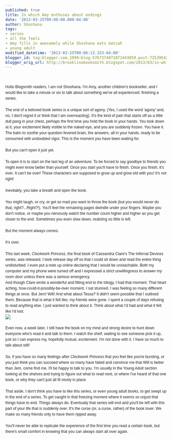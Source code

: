 ```yaml
---
published: true
title: In which Amy enthuses about endings
date: '2013-03-25T09:00:00.000-04:00'
author: Shoshana
tags:
- series
- all the feels
- Amy fills in awesomely while Shoshana eats matzah
- young adult
modified_datetime: '2013-03-25T09:00:13.333-04:00'
blogger_id: tag:blogger.com,1999:blog-5767374071871443859.post-7253954203873559490
blogger_orig_url: http://brooklinebooksmith.blogspot.com/2013/03/in-which-amy-enthuses-about-endings.html
---
```


<br /><div class="im" style="color: #222222; font-family: Helvetica, Arial, sans-serif; font-size: 12px; line-height: 18px;">Hullo Blogsmith readers, I am not Shoshana. I'm Amy, another children's bookseller, and I would like to take a minute or six to talk about something we've all experienced: finishing a series.<br /><br />The end of a beloved book series is a unique sort of agony. (Yes, I used the word 'agony' and, no, I don't regret it or think that I am overreacting). It's the kind of pain that starts off as a little dull pang in your chest, perhaps the first time you hold the book in your hands. You look down at it, your excitement likely visible to the naked eye, and you are suddenly frozen. You have it. The balm to soothe your question fevered brain, the answers, all in your hands, ready to be consumed with undoubted vigor. This is the moment you have been waiting for.<br /><br />But you can't open it just yet.<br /><br />To open it is to start on the last leg of an adventure. To be forced to say goodbye to friends you might even know better than yourself. Once you start you'll have to finish. Once you finish, it's over. It can't be over! These characters are supposed to grow up and grow old with you! It's not right!<br /><br />Inevitably, you take a breath and open the book.<br /><br />You might laugh, or cry, or get so mad you want to throw the book (but you would never do that, right?...Right?!). You'll feel the remaining pages dwindle under your fingers. Maybe you don't notice, or maybe you nervously watch the number count higher and higher as you get closer to the end. Sometimes you even slow down, realizing so little is left.<br /><br />But the moment always comes.<br /><br />It's over.<br /><br />This last week, <i>Clockwork Princess</i>, the final book of Cassandra Clare's The Infernal Devices series, was released. I took release day off so that I could sit down and read the entire thing undisturbed. I even put a note up online declaring that I would be unreachable. Both my computer and my phone were turned off and I expressed a strict unwillingness to answer my room door unless there was a serious emergency.<br /></div><span style="color: #222222; font-family: Helvetica, Arial, sans-serif; font-size: 12px; line-height: 18px;">And though Clare wrote a wonderful and fitting end to the trilogy, I had that moment. That heart aching, how-could-it-possibly-be-over moment. I sat stunned. I was feeling so many different things at once. But Jem! Will! And what about Tessa? It didn't seem possible that I outlived them. Because that is what it felt like, my friends were gone. I spent a couple of days refusing to read anything else. I just wanted to think about it. Think about what I'd had and what it felt like I'd lost.</span><br style="color: #222222; font-family: Helvetica, Arial, sans-serif; font-size: 12px; line-height: 18px;" /><div class="yj6qo ajU" style="color: #222222; font-family: Helvetica, Arial, sans-serif; font-size: 12px; line-height: 18px;"><div class="ajR" id=":7e" tabindex="0"><img class="ajT" src="https://mail.google.com/mail/u/0/images/cleardot.gif" /></div></div><span style="color: #222222; font-family: Helvetica, Arial, sans-serif; font-size: 12px; line-height: 18px;"></span><br style="color: #222222; font-family: Helvetica, Arial, sans-serif; font-size: 12px; line-height: 18px;" /><span style="color: #222222; font-family: Helvetica, Arial, sans-serif; font-size: 12px; line-height: 18px;">Even now, a week later, I still have the book on my mind and strong desire to hunt down everyone who's read it and talk to them. I watch the shelf, waiting to see someone pick it up, just so I can express my, hopefully mutual, excitement. I'm not done with it. I have so much to talk about still!</span><br style="color: #222222; font-family: Helvetica, Arial, sans-serif; font-size: 12px; line-height: 18px;" /><br style="color: #222222; font-family: Helvetica, Arial, sans-serif; font-size: 12px; line-height: 18px;" /><span style="color: #222222; font-family: Helvetica, Arial, sans-serif; font-size: 12px; line-height: 18px;">So, if you have so many feelings after <i>Clockwork Princess</i> that you feel like you're bursting, or you just think you can succeed where so many have failed and convince me that Will is better than Jem, come find me. I'll be happy to talk to you. I'm usually in the Young Adult section looking at the shelves and trying to figure out what to read next, or where I've heard of that one book, or why they can't just all fit nicely in place.</span><br style="color: #222222; font-family: Helvetica, Arial, sans-serif; font-size: 12px; line-height: 18px;" /><span style="color: #222222; font-family: Helvetica, Arial, sans-serif; font-size: 12px; line-height: 18px;"></span><br style="color: #222222; font-family: Helvetica, Arial, sans-serif; font-size: 12px; line-height: 18px;" /><span style="color: #222222; font-family: Helvetica, Arial, sans-serif; font-size: 12px; line-height: 18px;">That aside, I don't think you have to like this series, or even young adult books, to get swept up in the end of a series. To get caught in that freezing moment where it seems so unjust that things have to end. Things always do. Eventually that series will end and you'll be left with this part of your life that is suddenly over. It's the curse (or, a curse, rather) of the book lover. We make so many friends only to have them ripped away.</span><br style="color: #222222; font-family: Helvetica, Arial, sans-serif; font-size: 12px; line-height: 18px;" /><span style="color: #222222; font-family: Helvetica, Arial, sans-serif; font-size: 12px; line-height: 18px;"></span><br style="color: #222222; font-family: Helvetica, Arial, sans-serif; font-size: 12px; line-height: 18px;" /><span style="color: #222222; font-family: Helvetica, Arial, sans-serif; font-size: 12px; line-height: 18px;">You'll never be able to replicate the experience of the first time you read a certain book, but there's small comfort in knowing that you can always start all over again.&nbsp;</span>